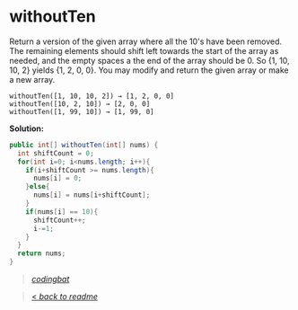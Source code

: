 # withoutTen

Return a version of the given array where all the 10's have been removed. The remaining elements should shift left towards the start of the array as needed, and the empty spaces a the end of the array should be 0. So {1, 10, 10, 2} yields {1, 2, 0, 0}. You may modify and return the given array or make a new array.

```
withoutTen([1, 10, 10, 2]) → [1, 2, 0, 0]
withoutTen([10, 2, 10]) → [2, 0, 0]
withoutTen([1, 99, 10]) → [1, 99, 0]
```

**Solution:**

```java
public int[] withoutTen(int[] nums) {
  int shiftCount = 0;
  for(int i=0; i<nums.length; i++){
    if(i+shiftCount >= nums.length){
      nums[i] = 0;
    }else{
      nums[i] = nums[i+shiftCount];
    }
    if(nums[i] == 10){
      shiftCount++;
      i-=1;
    }
  }
  return nums;
}
```

> _[codingbat](https://codingbat.com/prob/p196976)_

> [< _back to readme_](FINDREPLACEREADME)